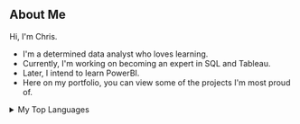 ## About Me
Hi, I'm Chris.

- I'm a determined data analyst who loves learning.
- Currently, I'm working on becoming an expert in SQL and Tableau.
- Later, I intend to learn PowerBI.
- Here on my portfolio, you can view some of the projects I'm most proud of.

<details>
<summary>My Top Languages</summary>

| Rank | Languages |
|-----:|-----------|
|     1| SQL       |
|     2| Tableau   |
|     3| Python    |

